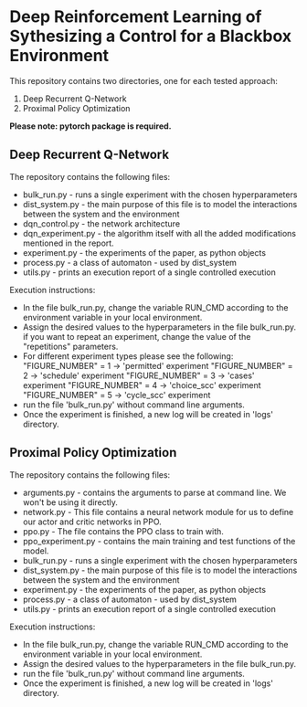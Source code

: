 
# Deep Reinforcement Learning of Sythesizing a Control for a Blackbox Environment
This repository contains two directories, one for each tested approach: 
1. Deep Recurrent Q-Network
2. Proximal Policy Optimization

**Please note: pytorch package is required.**

## Deep Recurrent Q-Network
The repository contains the following files:
- bulk_run.py - runs a single experiment with the chosen hyperparameters
- dist_system.py - the main purpose of this file is to model the interactions between the system and the environment
- dqn_control.py - the network architecture
- dqn_experiment.py - the algorithm itself with all the added modifications mentioned in the report.
- experiment.py - the experiments of the paper, as python objects
- process.py - a class of automaton - used by dist_system
- utils.py - prints an execution report of a single controlled execution

Execution instructions:
- In the file bulk_run.py, change the variable RUN_CMD according to the environment variable in your local environment.
- Assign the desired values to the hyperparameters in the file bulk_run.py.
  if you want to repeat an experiment, change the value of the "repetitions" parameters.
- For different experiment types please see the following:
"FIGURE_NUMBER" = 1            -> 'permitted' experiment
"FIGURE_NUMBER" = 2            -> 'schedule' experiment
"FIGURE_NUMBER" = 3            -> 'cases' experiment
"FIGURE_NUMBER" = 4            -> 'choice_scc' experiment
"FIGURE_NUMBER" = 5            -> 'cycle_scc' experiment
- run the file 'bulk_run.py' without command line arguments.
- Once the experiment is finished, a new log will be created in 'logs' directory.


## Proximal Policy Optimization
The repository contains the following files:
- arguments.py - contains the arguments to parse at command line. We won't be using it directly.
- network.py - This file contains a neural network module for us to define our actor and critic networks in PPO.
- ppo.py - The file contains the PPO class to train with.
- ppo_experiment.py - contains the main training and test functions of the model.
- bulk_run.py - runs a single experiment with the chosen hyperparameters
- dist_system.py - the main purpose of this file is to model the interactions between the system and the environment
- experiment.py - the experiments of the paper, as python objects
- process.py - a class of automaton - used by dist_system
- utils.py - prints an execution report of a single controlled execution

Execution instructions:
- In the file bulk_run.py, change the variable RUN_CMD according to the environment variable in your local environment.
- Assign the desired values to the hyperparameters in the file bulk_run.py.
- run the file 'bulk_run.py' without command line arguments.
- Once the experiment is finished, a new log will be created in 'logs' directory.
